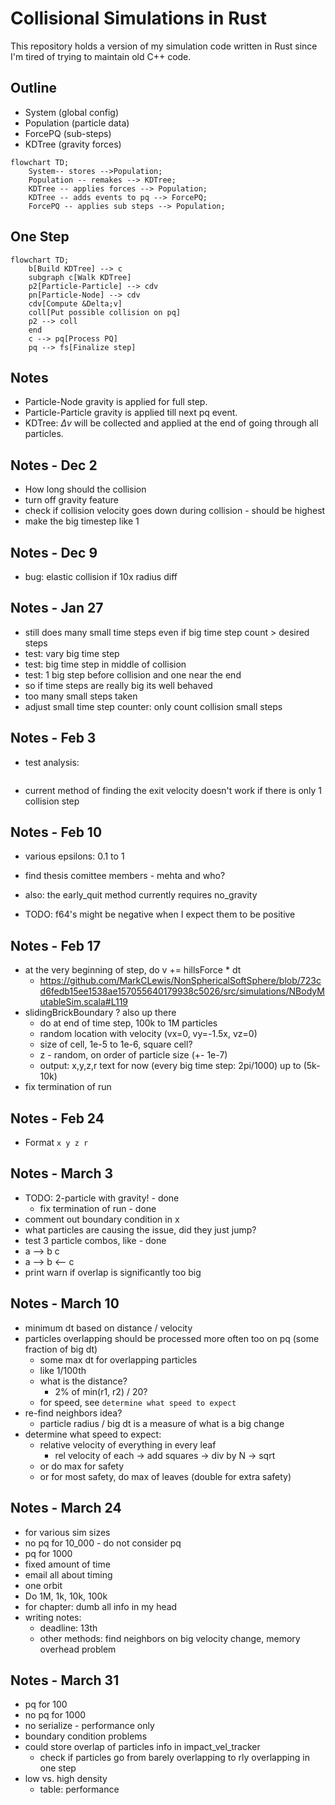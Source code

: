 # Collisional Simulations in Rust

This repository holds a version of my simulation code written in Rust since I'm tired of trying to maintain old C++ code.

## Outline

- System (global config)
- Population (particle data)
- ForcePQ (sub-steps)
- KDTree (gravity forces)

```mermaid
flowchart TD;
    System-- stores -->Population;
    Population -- remakes --> KDTree;
    KDTree -- applies forces --> Population;
    KDTree -- adds events to pq --> ForcePQ;
    ForcePQ -- applies sub steps --> Population;
```

## One Step

```mermaid
flowchart TD;
    b[Build KDTree] --> c
    subgraph c[Walk KDTree]
    p2[Particle-Particle] --> cdv
    pn[Particle-Node] --> cdv
    cdv[Compute &Delta;v]
    coll[Put possible collision on pq]
    p2 --> coll
    end
    c --> pq[Process PQ]
    pq --> fs[Finalize step]
```


## Notes

- Particle-Node gravity is applied for full step.
- Particle-Particle gravity is applied till next pq event.
- KDTree: $\Delta v$ will be collected and applied at the end of going through all particles.

## Notes - Dec 2
- How long should the collision
- turn off gravity feature
- check if collision velocity goes down during collision - should be highest
- make the big timestep like 1

## Notes - Dec 9
- bug: elastic collision if 10x radius diff

## Notes - Jan 27
- still does many small time steps even if big time step count > desired steps
- test: vary big time step
- test: big time step in middle of collision
- test: 1 big step before collision and one near the end
- so if time steps are really big its well behaved
- too many small steps taken
- adjust small time step counter: only count collision small steps

## Notes - Feb 3
- test analysis: 
    ```radius_0,radius_1,desired_impact_vel,time_step,rho,coeff_of_res,max_pen_depth_percent_0,max_pen_depth_percent_1,collision_steps,real_impact_vel,desired_collision_step_count
    ```

- current method of finding the exit velocity doesn't work if there is only 1 collision step

## Notes - Feb 10
- various epsilons: 0.1 to 1
- find thesis comittee members - mehta and who?

- also: the early_quit method currently requires no_gravity
- TODO: f64's might be negative when I expect them to be positive

## Notes - Feb 17
- at the very beginning of step, do v += hillsForce * dt
  - https://github.com/MarkCLewis/NonSphericalSoftSphere/blob/723cd6fedb15ee1538ae157055640179938c5026/src/simulations/NBodyMutableSim.scala#L119
- slidingBrickBoundary ? also up there
  - do at end of time step, 100k to 1M particles
  - random location with velocity (vx=0, vy=-1.5x, vz=0)
  - size of cell, 1e-5 to 1e-6, square cell?
  - z - random, on order of particle size (+- 1e-7)
  - output: x,y,z,r text for now (every big time step: 2pi/1000) up to (5k-10k)
- fix termination of run

## Notes - Feb 24
- Format `x y z r`


## Notes - March 3
- TODO: 2-particle with gravity! - done
  - fix termination of run - done
- comment out boundary condition in x
- what particles are causing the issue, did they just jump?
- test 3 particle combos, like - done
-    a --> b  c
-    a --> b <-- c
- print warn if overlap is significantly too big

## Notes - March 10
- minimum dt based on distance / velocity
- particles overlapping should be processed more often too on pq (some fraction of big dt)
  - some max dt for overlapping particles
  - like 1/100th
  - what is the distance?
    - 2% of min(r1, r2) / 20?
  - for speed, see `determine what speed to expect`
- re-find neighbors idea?
  - particle radius / big dt is a measure of what is a big change
- determine what speed to expect:
  - relative velocity of everything in every leaf
    - rel velocity of each -> add squares -> div by N -> sqrt
  - or do max for safety
  - or for most safety, do max of leaves (double for extra safety)

<!-- 
Thesis writing notes:
fundamental change in how the integrator works
write outline, put notes of everything I can think of and that is related
write about pair-collision (it works well)
issues of stability with 3+ particle
-->

## Notes - March 24
- for various sim sizes
- no pq for 10_000 - do not consider pq
- pq for 1000
- fixed amount of time
- email all about timing
- one orbit
- Do 1M, 1k, 10k, 100k
- for chapter: dumb all info in my head
- writing notes:
  - deadline: 13th
  - other methods: find neighbors on big velocity change, memory overhead problem

## Notes - March 31
- pq for 100
- no pq for 1000
- no serialize - performance only
- boundary condition problems
- could store overlap of particles info in impact_vel_tracker
  - check if particles go from barely overlapping to rly overlapping in one step
- low vs. high density
  - table: performance

